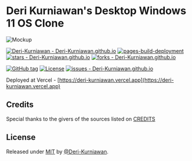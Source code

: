# Deri Kurniawan's Desktop Windows 11 OS Clone

![Mockup](https://github.com/Deri-Kurniawan/Deri-Kurniawan.github.io/blob/main/docs/images/mockup.png)

[![Deri-Kurniawan - Deri-Kurniawan.github.io](https://img.shields.io/static/v1?label=Deri-Kurniawan&message=Deri-Kurniawan.github.io&color=blue&logo=github)](https://github.com/Deri-Kurniawan/Deri-Kurniawan.github.io "Go to GitHub repo")
[![pages-build-deployment](https://github.com/Deri-Kurniawan/Deri-Kurniawan.github.io/actions/workflows/pages/pages-build-deployment/badge.svg?branch=main)](https://github.com/Deri-Kurniawan/Deri-Kurniawan.github.io/actions/workflows/pages/pages-build-deployment)
[![stars - Deri-Kurniawan.github.io](https://img.shields.io/github/stars/Deri-Kurniawan/Deri-Kurniawan.github.io?style=social)](https://github.com/Deri-Kurniawan/Deri-Kurniawan.github.io)
[![forks - Deri-Kurniawan.github.io](https://img.shields.io/github/forks/Deri-Kurniawan/Deri-Kurniawan.github.io?style=social)](https://github.com/Deri-Kurniawan/Deri-Kurniawan.github.io)

[![GitHub tag](https://img.shields.io/github/tag/Deri-Kurniawan/Deri-Kurniawan.github.io?include_prereleases=&sort=semver&color=blue)](https://github.com/Deri-Kurniawan/Deri-Kurniawan.github.io/releases/)
[![License](https://img.shields.io/badge/License-MIT-blue)](#license)
[![issues - Deri-Kurniawan.github.io](https://img.shields.io/github/issues/Deri-Kurniawan/Deri-Kurniawan.github.io)](https://github.com/Deri-Kurniawan/Deri-Kurniawan.github.io/issues)

Deployed at Vercel - [https://deri-kurniawan.vercel.app](https://deri-kurniawan.vercel.app)

## Credits

Special thanks to the givers of the sources listed on [CREDITS](https://github.com/Deri-Kurniawan/Deri-Kurniawan.github.io/blob/main/CREDITS.md)

## License

Released under [MIT](/LICENSE) by [@Deri-Kurniawan](https://github.com/Deri-Kurniawan).
